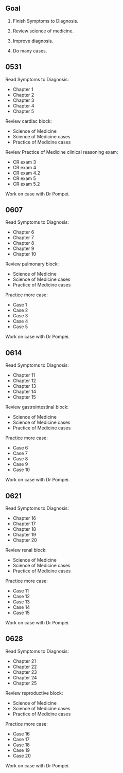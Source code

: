 ## Goal

1. Finish Symptoms to Diagnosis.

2. Review science of medicine.

3. Improve diagnosis.

4. Do many cases.

## 0531

Read Symptoms to Diagnosis:

- Chapter 1
- Chapter 2
- Chapter 3
- Chapter 4
- Chapter 5

Review cardiac block:

- Science of Medicine
- Science of Medicine cases
- Practice of Medicine cases

Review Practice of Medicine clinical reasoning exam:

- CR exam 3
- CR exam 4
- CR exam 4.2
- CR exam 5
- CR exam 5.2

Work on case with Dr Pompei.

## 0607

Read Symptoms to Diagnosis:

- Chapter 6
- Chapter 7
- Chapter 8
- Chapter 9
- Chapter 10

Review pulmonary block:

- Science of Medicine
- Science of Medicine cases
- Practice of Medicine cases

Practice more case:

- Case 1
- Case 2
- Case 3
- Case 4
- Case 5

Work on case with Dr Pompei.

## 0614

Read Symptoms to Diagnosis:

- Chapter 11
- Chapter 12
- Chapter 13
- Chapter 14
- Chapter 15

Review gastrointestinal block:

- Science of Medicine
- Science of Medicine cases
- Practice of Medicine cases

Practice more case:

- Case 6
- Case 7
- Case 8
- Case 9
- Case 10

Work on case with Dr Pompei.

## 0621

Read Symptoms to Diagnosis:

- Chapter 16
- Chapter 17
- Chapter 18
- Chapter 19
- Chapter 20

Review renal block:

- Science of Medicine
- Science of Medicine cases
- Practice of Medicine cases

Practice more case:

- Case 11
- Case 12
- Case 13
- Case 14
- Case 15

Work on case with Dr Pompei.

## 0628

Read Symptoms to Diagnosis:

- Chapter 21
- Chapter 22
- Chapter 23
- Chapter 24
- Chapter 25

Review reproductive block:

- Science of Medicine
- Science of Medicine cases
- Practice of Medicine cases

Practice more case:

- Case 16
- Case 17
- Case 18
- Case 19
- Case 20

Work on case with Dr Pompei.
